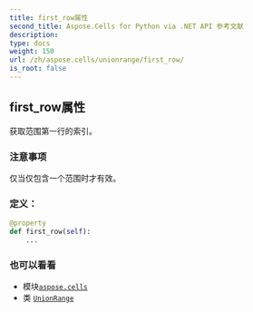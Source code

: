 ```yaml
---
title: first_row属性
second_title: Aspose.Cells for Python via .NET API 参考文献
description:
type: docs
weight: 150
url: /zh/aspose.cells/unionrange/first_row/
is_root: false
---
```

## first_row属性

获取范围第一行的索引。

### 注意事项

仅当仅包含一个范围时才有效。
### 定义：
```python
@property
def first_row(self):
    ...
```

### 也可以看看
* 模块[`aspose.cells`](../../)
* 类 [`UnionRange`](/cells/python-net/zh/aspose.cells/unionrange)
